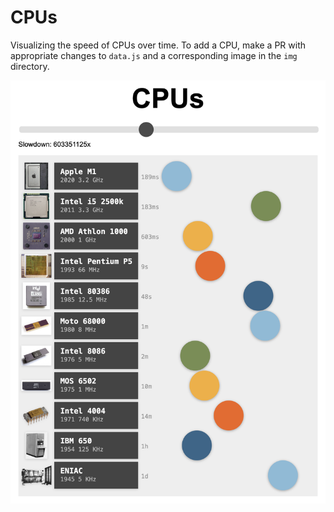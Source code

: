 # CPUs

Visualizing the speed of CPUs over time.
To add a CPU, make a PR with appropriate changes to `data.js` and a corresponding image in the `img` directory.

![CPUs screenshot](./img/cpus.png)

